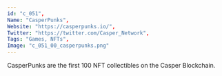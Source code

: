 ```yaml
--- 
id: "c_051", 
Name: "CasperPunks", 
Website: "https://casperpunks.io/", 
Twitter: "https://twitter.com/Casper_Network", 
Tags: "Games, NFTs", 
Image: "c_051_00_casperpunks.png" 
--- 
```

<!--lang:en--> 
CasperPunks are the first 100 NFT collectibles on the Casper Blockchain.
<!--lang:es--] 
CasperPunks son los primeros 100 coleccionables NFT en Casper Blockchain.
<!--lang:de--] 
CasperPunks sind die ersten 100 NFT-Sammlerstücke auf der Casper Blockchain.
<!--lang:fr--] 
CasperPunks sont les 100 premiers objets de collection NFT sur la Blockchain Casper.
<!--lang:pl--] 
CasperPunks to pierwsze 100 przedmiotów kolekcjonerskich NFT w Casper Blockchain.
<!--lang:uk--] 
CasperPunks — це перші 100 предметів колекціонування NFT у Casper Blockchain.
[!--lang:*--> 
